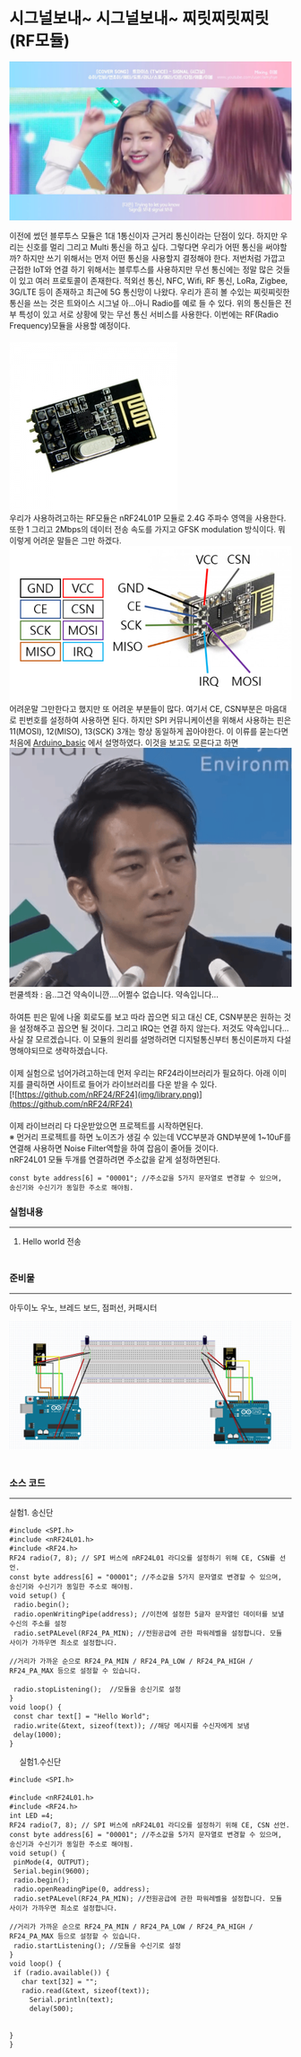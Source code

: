 # 시그널보내~ 시그널보내~ 찌릿찌릿찌릿(RF모듈)

 ![시그널보내~시그널보내~ 찌릿찌릿찌릿](img/twice.jpg)  
    
    
 이전에 썼던 블루투스 모듈은 1대 1통신이자 근거리 통신이라는 단점이 있다. 하지만 우리는 신호를 멀리 그리고 Multi 통신을 하고 싶다.
 그렇다면 우리가 어떤 통신을 써야할까? 하지만 쓰기 위해서는 먼저 어떤 통신을 사용할지 결정해야 한다. 저번처럼 가깝고 근접한 IoT와 연결 하기 위해서는
 블루투스를 사용하지만 무선 통신에는 정말 많은 것들이 있고 여러 프로토콜이 존재한다. 적외선 통신, NFC, Wifi, RF 통신, LoRa,
 Zigbee, 3G/LTE 등이 존재하고 최근에 5G 통신망이 나왔다. 우리가 흔히 볼 수있는 찌릿찌릿한 통신을 쓰는 것은 트와이스 시그널 아...아니 Radio를 예로 들 수 있다.
 위의 통신들은 전부 특성이 있고 서로 상황에 맞는 무선 통신 서비스를 사용한다. 이번에는 RF(Radio Frequency)모듈을 사용할 예정이다.  
 　  
 ![nRF24L01P](img/rf.png)  
우리가 사용하려고하는 RF모듈은 nRF24L01P 모듈로 2.4G 주파수 영역을 사용한다. 또한 1 그리고 2Mbps의 데이터 전송 속도를 가지고
GFSK modulation 방식이다. 뭐 이렇게 어려운 말들은 그만 하겠다.  
 ![NRF24L01 핀아웃](img/nRF_핀아웃2.png)  
 어려운말 그만한다고 했지만 또 어려운 부분들이 많다. 여기서 CE, CSN부분은 마음대로 핀번호를 설정하여 사용하면 된다. 하지만 
 SPI 커뮤니케이션을 위해서 사용하는 핀은 11(MOSI), 12(MISO), 13(SCK) 3개는 항상 동일하게 꼽아야한다. 이 이류를 묻는다면
 처음에 [Arduino_basic](https://github.com/alscjf909/Arduino_basic) 에서 설명하였다. 이것을 보고도 모른다고 하면  
 ![섹펀쿨좌](img/fun.gif)   
 펀쿨섹좌 : 음..그건 약속이니깐....어쩔수 없습니다. 약속입니다...  
 　  
 하여튼 핀은 밑에 나올 회로도를 보고 따라 꼽으면 되고 대신 CE, CSN부분은 원하는 것을 설정해주고 꼽으면 될 것이다. 그리고 IRQ는
 연결 하지 않는다. 저것도 약속입니다... 사실 잘 모르겠습니다. 이 모듈의 원리를 설명하려면 디지털통신부터 통신이론까지 다설명해야되므로
 생략하겠습니다.   
 　  
 이제 실험으로 넘어가려고하는데 먼저 우리는 RF24라이브러리가 필요하다. 아래 이미지를 클릭하면 사이트로 들어가 라이브러리를 다운 받을 수 있다.  
                        [![https://github.com/nRF24/RF24](img/library.png)](https://github.com/nRF24/RF24)  
 　  
 이제 라이브러리 다 다운받았으면 프로젝트를 시작하면된다.  
 ※ 먼거리 프로젝트를 하면 노이즈가 생길 수 있는데 VCC부분과 GND부분에 1~10uF를 연결해 사용하면 Noise Filter역할을 하여
 잡음이 줄어들 것이다.   
 nRF24L01 모듈 두개를 연결하려면 주소값을 같게 설정하면된다.  
 
    const byte address[6] = "00001"; //주소값을 5가지 문자열로 변경할 수 있으며, 송신기와 수신기가 동일한 주소로 해야됨.
   
 ### 실험내용
 ***  
 1. Hello world 전송  
 　  
 ### 준비물
 ***  
 아두이노 우노, 브레드 보드, 점퍼선, 커패시터  
 
 ![보드](img/캡처.PNG)  
 　  
 ### 소스 코드  
 ***
 실험1. 송신단
 ```arudino
#include <SPI.h>
#include <nRF24L01.h>
#include <RF24.h>
RF24 radio(7, 8); // SPI 버스에 nRF24L01 라디오를 설정하기 위해 CE, CSN를 선언.
const byte address[6] = "00001"; //주소값을 5가지 문자열로 변경할 수 있으며, 송신기와 수신기가 동일한 주소로 해야됨.
void setup() {
  radio.begin();
  radio.openWritingPipe(address); //이전에 설정한 5글자 문자열인 데이터를 보낼 수신의 주소를 설정
  radio.setPALevel(RF24_PA_MIN); //전원공급에 관한 파워레벨을 설정합니다. 모듈 사이가 가까우면 최소로 설정합니다.

//거리가 가까운 순으로 RF24_PA_MIN / RF24_PA_LOW / RF24_PA_HIGH / RF24_PA_MAX 등으로 설정할 수 있습니다.

  radio.stopListening();  //모듈을 송신기로 설정
}
void loop() {
  const char text[] = "Hello World";
  radio.write(&text, sizeof(text)); //해당 메시지를 수신자에게 보냄
  delay(1000);
}
```
　 
 실험1.수신단
 ```
 #include <SPI.h> 

#include <nRF24L01.h>
#include <RF24.h>
int LED =4;
RF24 radio(7, 8); // SPI 버스에 nRF24L01 라디오를 설정하기 위해 CE, CSN 선언.
const byte address[6] = "00001"; //주소값을 5가지 문자열로 변경할 수 있으며, 송신기과 수신기가 동일한 주소로 해야됨.
void setup() {
  pinMode(4, OUTPUT);
  Serial.begin(9600);
  radio.begin();
  radio.openReadingPipe(0, address);
  radio.setPALevel(RF24_PA_MIN); //전원공급에 관한 파워레벨을 설정합니다. 모듈 사이가 가까우면 최소로 설정합니다.

//거리가 가까운 순으로 RF24_PA_MIN / RF24_PA_LOW / RF24_PA_HIGH / RF24_PA_MAX 등으로 설정할 수 있습니다.
  radio.startListening(); //모듈을 수신기로 설정
}
void loop() {
  if (radio.available()) {
    char text[32] = "";
    radio.read(&text, sizeof(text));
      Serial.println(text);
      delay(500);


}
}
```

